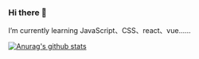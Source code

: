 ### Hi there 👋

I’m currently learning JavaScript、CSS、react、vue......

[![Anurag's github stats](https://github-readme-stats.vercel.app/api?username=Enternity-Yu?theme=onedark)](https://github.com/anuraghazra/github-readme-stats)


<!--
**Enternity-Yu/Enternity-Yu** is a ✨ _special_ ✨ repository because its `README.md` (this file) appears on your GitHub profile.

Here are some ideas to get you started:

- 🔭 I’m currently working on ...
- 🌱 I’m currently learning ...
- 👯 I’m looking to collaborate on ...
- 🤔 I’m looking for help with ...
- 💬 Ask me about ...
- 📫 How to reach me: ...
- 😄 Pronouns: ...
- ⚡ Fun fact: ...
-->
